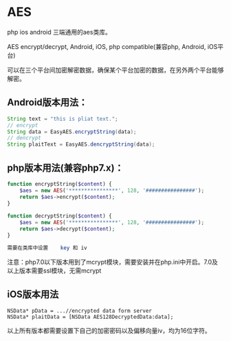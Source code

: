 # AES

php ios android 三端通用的aes类库。

AES encrypt/decrypt, Android, iOS, php compatible(兼容php, Android, iOS平台) 

可以在三个平台间加密解密数据，确保某个平台加密的数据，在另外两个平台能够解密。

## Android版本用法：
```Java
String text = "this is pliat text.";
// encrypt
String data = EasyAES.encryptString(data);
// dencrypt
String plaitText = EasyAES.dencryptString(data);
```


## php版本用法(兼容php7.x)：
```PHP
function encryptString($content) {
	$aes = new AES('****************', 128, '################');
	return $aes->encrypt($content);
}
 
function decryptString($content) {
	$aes = new AES('****************', 128, '################');
	return $aes->decrypt($content);
}

需要在类库中设置    key 和 iv

```
注意：php7.0以下版本用到了mcrypt模块，需要安装并在php.ini中开启。7.0及以上版本需要ssl模块，无需mcrypt


## iOS版本用法
```Object-C
NSData* pData = ...//encrypted data form server
NSData* plaitData = [NSData AES128DecryptedData:data];
```


以上所有版本都需要设置下自己的加密密码以及偏移向量iv，均为16位字符。